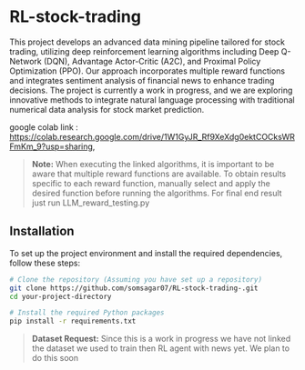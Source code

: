 # RL-stock-trading
This project develops an advanced data mining pipeline tailored for stock trading, utilizing deep reinforcement learning algorithms including Deep Q-Network (DQN), Advantage Actor-Critic (A2C), and Proximal Policy Optimization (PPO). Our approach incorporates multiple reward functions and integrates sentiment analysis of financial news to enhance trading decisions. The project is currently a work in progress, and we are exploring innovative methods to integrate natural language processing with traditional numerical data analysis for stock market prediction.

google colab link : https://colab.research.google.com/drive/1W1GyJR_Rf9XeXdg0ektCOCksWRFmKm_9?usp=sharing, 
> **Note:** When executing the linked algorithms, it is important to be aware that multiple reward functions are available. To obtain results specific to each reward function, manually select and apply the desired function before running the algorithms. For final end result just run LLM_reward_testing.py


## Installation
To set up the project environment and install the required dependencies, follow these steps:

```bash
# Clone the repository (Assuming you have set up a repository)
git clone https://github.com/somsagar07/RL-stock-trading-.git
cd your-project-directory

# Install the required Python packages
pip install -r requirements.txt

```

> **Dataset Request:** Since this is a work in progress we have not linked the dataset we used to train then RL agent with news yet. We plan to do this soon
